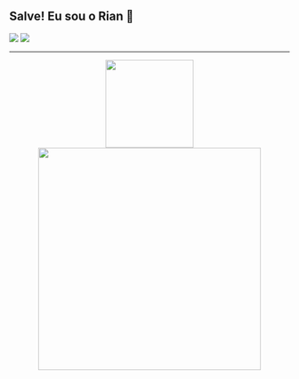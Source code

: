 ## Salve! Eu sou o Rian 👋

<div> 
  <a href = "mailto:riansouza0@gmail.com"><img src="https://img.shields.io/badge/-Gmail-%23333?style=for-the-badge&logo=gmail&logoColor=white" target="_blank"></a>
  <a href="https://www.linkedin.com/in/riansouza/" target="_blank"><img src="https://img.shields.io/badge/-LinkedIn-%230077B5?style=for-the-badge&logo=linkedin&logoColor=white" target="_blank"></a> 
 

---
<p align = "center">
  <img height="158em" src="https://github-readme-stats.vercel.app/api/top-langs/?username=idkrian&layout=compact&langs_count=7&theme=dark"/>
  <img src = "https://github-readme-streak-stats.herokuapp.com?user=pr2tik1&theme=dark&hide_border=true" width = 400>
</p>

